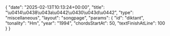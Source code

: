 {
    "date": "2025-02-13T10:13:24+00:00",
    "title": "\u0414\u0438\u043a\u0442\u0430\u043d\u0442",
    "type": "miscellaneous",
    "layout": "songpage",
    "params": {
        "id": "diktant",
        "tonality": "Hm",
        "year": "1994",
        "chordsStartAt": 50,
        "textFinishAtLine": 100
    }
}